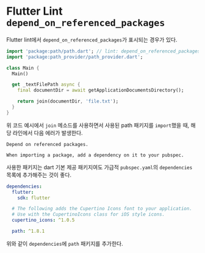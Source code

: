 # Flutter Lint `depend_on_referenced_packages`

Flutter lint에서 `depend_on_referenced_packages`가 표시되는 경우가 있다.

```dart
import 'package:path/path.dart'; // lint: depend_on_referenced_packages
import 'package:path_provider/path_provider.dart';

class Main {
  Main()

  get _textFilePath async {
    final documentDir = await getApplicationDocumentsDirectory();

    return join(documentDir, 'file.txt');
  }
}
```

위 코드 예시에서 `join` 메소드를 사용하면서 사용된 path 패키지를 `import`했을 때, 해당 라인에서 다음 에러가 발생한다.

```text
Depend on referenced packages.

When importing a package, add a dependency on it to your pubspec.
```

사용한 패키지는 dart 기본 제공 패키지여도 가급적 `pubspec.yaml`의 `dependencies` 목록에 추가해주는 것이 좋다.

```yaml
dependencies:
  flutter:
    sdk: flutter

  # The following adds the Cupertino Icons font to your application.
  # Use with the CupertinoIcons class for iOS style icons.
  cupertino_icons: ^1.0.5

  path: ^1.8.1
```

위와 같이 `dependencies`에 `path` 패키지를 추가한다.
